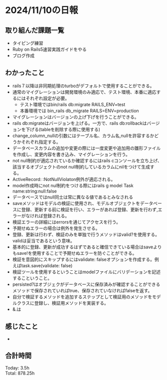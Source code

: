 # 2024/11/10の日報
## 取り組んだ課題一覧
* タイピング練習
* Ruby on Rails5速習実践ガイドをやる
* ブログ作成
## わかったこと
* rails７以降は非同期処理のturboがデフォルトで使用することができる。
* 通常のマイグレーションは開発環境のみ適応で、テスト環境、本番に適応するにはそれぞれ設定が必要。
  *  テスト環境ではbin/rails db:migrate RAILS_ENV=test
  *  本番環境では bin_rails db_migrate RAILS=ENV=production
*  マイグレーションはバージョンの上げ下げを行うことができる。
  *  rails db:migrateはバージョンを上げる。一方で、rails db:rollbackはバージョンを下げる(tableを削除する際に使用する)
*   change_column_nullの引数にはテーブル名、カラム名,nullを許容するかどうかそれぞれ指定する。
*   データベースカラムの追加や変更の際には一度変更や追加用の雛形ファイルを作成し、変更内容を書き込み、マイグレーションを行う。
*   not null制約が適応されているか確認するにはrails cコンソールを立ち上げ、該当するオブジェクトのnot null制約しているカラムにnilをつけて生成する。
  *  ActiveRecord: :NotNullViolaton例外が適応される。
  *  model作成時にnot nul制約をつける際にはrails g model Task name:string:null:false
  *  データベースではnull同士は常に異なる値であるとみなされる
*  saveメソッドはモデルの検証に使用され、モデルオブジェクトをデータベースに登録、更新する前に検証を行い、エラーがあれば登録、更新を行わず,エラーがなければ登録される。
  *  検証エラーの詳細にはerrorsを通じてアクセスを行う。
  *  予期せぬエラーの場合は例外を発生させる。
  *  登録、更新は行わず、検証のみを単独で行うメソッドはvalid?を使用する。validは妥当であるという意味。
  *  基本的に登録、更新が成功するはずであると確信できている場合はsaveよりもsave!を使用することで予期せぬエラーを防ぐことができる。
*  検証を意図的にスキップするにはvalidate: falseオプションを作成する。例えばtask.save(validate: false)
*  検証ツールを使用するということはmodelファイルにバリデーションを記述するこということ。
*  persisted?はオブジェクがデータベースに保存済みが確認することができるメソッドで保存されていればtrue、保存されていなければfalseを返す。
*  自分で検証するメソッドを追加するステップとして検証用のメソッドをモデルクラスに登録し、検証用メソッドを実装する。
*  &.は                      
## 感じたこと
* 
## 合計時間  
Today: 3.5h<br>
Total: 878.25h
